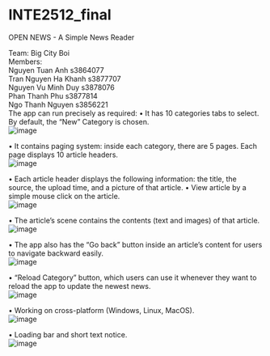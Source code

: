 # INTE2512_final
OPEN NEWS - A Simple News Reader

Team: Big City Boi  
Members:  
Nguyen Tuan Anh s3864077  
Tran Nguyen Ha Khanh s3877707  
Nguyen Vu Minh Duy s3878076  
Phan Thanh Phu s3877814  
Ngo Thanh Nguyen s3856221  
The app can run precisely as required:
•	It has 10 categories tabs to select. By default, the “New” Category is chosen.   
![image](https://user-images.githubusercontent.com/67695658/178662492-3c4aadf9-554f-4e5c-8ad4-72a29f09188d.png)

•	It contains paging system: inside each category, there are 5 pages. Each page displays 10 article headers.  
 ![image](https://user-images.githubusercontent.com/67695658/178662501-d939576f-0302-42b4-bc79-342f75f6b1d7.png)

•	Each article header displays the following information: the title, the source, the upload time, and a picture of that article. 
•	View article by a simple mouse click on the article.  
 ![image](https://user-images.githubusercontent.com/67695658/178662513-dad3a41e-c223-4c30-9ca6-235ba46860f5.png)

•	The article’s scene contains the contents (text and images) of that article.  
 ![image](https://user-images.githubusercontent.com/67695658/178662522-f83e9275-8bdd-456d-b991-2d29f647b20c.png)

•	The app also has the “Go back” button inside an article’s content for users to navigate backward easily.  
 ![image](https://user-images.githubusercontent.com/67695658/178662534-4b4d1c6a-38ba-42d7-b8cb-4674c79df340.png)

•	“Reload Category” button, which users can use it whenever they want to reload the app to update the newest news.  
 ![image](https://user-images.githubusercontent.com/67695658/178662552-c6730425-cb57-46a6-b5f6-54fda89c65c5.png)

•	Working on cross-platform (Windows, Linux, MacOS).  
 ![image](https://user-images.githubusercontent.com/67695658/178662560-3c49ac5c-fefa-4f97-a06e-e9f2c76ca9cd.png)


•	Loading bar and short text notice.  
 ![image](https://user-images.githubusercontent.com/67695658/178662568-9dc29104-e769-405e-aae0-0687a1aae35d.png)

